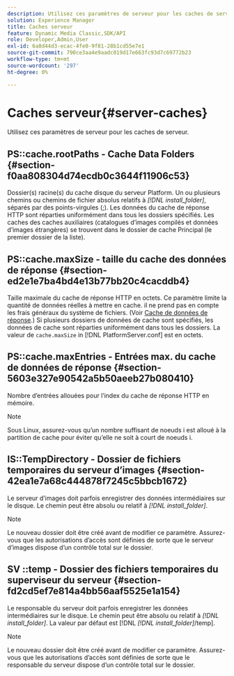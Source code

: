 ```yaml
---
description: Utilisez ces paramètres de serveur pour les caches de serveur.
solution: Experience Manager
title: Caches serveur
feature: Dynamic Media Classic,SDK/API
role: Developer,Admin,User
exl-id: 6a8d44d3-ecac-4fe0-9f81-28b1cd55e7e1
source-git-commit: 790ce3aa4e9aadc019d17e663fc93d7c69772b23
workflow-type: tm+mt
source-wordcount: '297'
ht-degree: 0%

---
```


# Caches serveur{#server-caches}

Utilisez ces paramètres de serveur pour les caches de serveur.

## PS::cache.rootPaths - Cache Data Folders {#section-f0aa808304d74ecdb0c3644f11906c53}

Dossier(s) racine(s) du cache disque du serveur Platform. Un ou plusieurs chemins ou chemins de fichier absolus relatifs à *[!DNL install_folder]*, séparés par des points-virgules (;). Les données du cache de réponse HTTP sont réparties uniformément dans tous les dossiers spécifiés. Les caches des caches auxiliaires (catalogues d’images compilés et données d’images étrangères) se trouvent dans le dossier de cache Principal (le premier dossier de la liste).

## PS::cache.maxSize - taille du cache des données de réponse {#section-ed2e1e7ba4bd4e13b77bb20c4cacddb4}

Taille maximale du cache de réponse HTTP en octets. Ce paramètre limite la quantité de données réelles à mettre en cache. il ne prend pas en compte les frais généraux du système de fichiers. (Voir [Cache de données de réponse](../../../../is-api/image-serving-api-ref/c-configuration-and-administration/c-data-caches/c-response-data-cache.md#concept-81ea996c242441f2a69f7e9d9b3a29ca).) Si plusieurs dossiers de données de cache sont spécifiés, les données de cache sont réparties uniformément dans tous les dossiers. La valeur de `cache.maxSize` in [!DNL PlatformServer.conf] est en octets.

## PS::cache.maxEntries - Entrées max. du cache de données de réponse {#section-5603e327e90542a5b50aeeb27b080410}

Nombre d’entrées allouées pour l’index du cache de réponse HTTP en mémoire.

>[!NOTE]
>
>Sous Linux, assurez-vous qu’un nombre suffisant de noeuds i est alloué à la partition de cache pour éviter qu’elle ne soit à court de noeuds i.

## IS::TempDirectory - Dossier de fichiers temporaires du serveur d’images {#section-42ea1e7a68c444878f7245c5bbcb1672}

Le serveur d’images doit parfois enregistrer des données intermédiaires sur le disque. Le chemin peut être absolu ou relatif à *[!DNL install_folder]*.

>[!NOTE]
>
>Le nouveau dossier doit être créé avant de modifier ce paramètre. Assurez-vous que les autorisations d’accès sont définies de sorte que le serveur d’images dispose d’un contrôle total sur le dossier.

## SV ::temp - Dossier des fichiers temporaires du superviseur du serveur {#section-fd2cd5ef7e814a4bb56aaf5525e1a154}

Le responsable du serveur doit parfois enregistrer les données intermédiaires sur le disque. Le chemin peut être absolu ou relatif à *[!DNL install_folder]*. La valeur par défaut est [!DNL  *[!DNL install_folder]*/temp].

>[!NOTE]
>
>Le nouveau dossier doit être créé avant de modifier ce paramètre. Assurez-vous que les autorisations d’accès sont définies de sorte que le responsable du serveur dispose d’un contrôle total sur le dossier.
